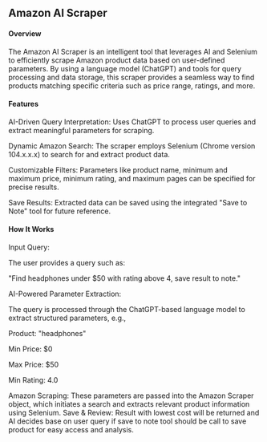 <h2>Amazon AI Scraper</h2>

<h4>Overview</h4>

The Amazon AI Scraper is an intelligent tool that leverages AI and Selenium to efficiently scrape Amazon product data based on user-defined parameters. By using a language model (ChatGPT) and tools for query processing and data storage, this scraper provides a seamless way to find products matching specific criteria such as price range, ratings, and more.

<h4>Features</h4>

AI-Driven Query Interpretation: Uses ChatGPT to process user queries and extract meaningful parameters for scraping.

Dynamic Amazon Search: The scraper employs Selenium (Chrome version 104.x.x.x) to search for and extract product data.

Customizable Filters: Parameters like product name, minimum and maximum price, minimum rating, and maximum pages can be specified for precise results.

Save Results: Extracted data can be saved using the integrated "Save to Note" tool for future reference.

<h4>How It Works</h4>

Input Query:

The user provides a query such as:

"Find headphones under $50 with rating above 4, save result to note."

AI-Powered Parameter Extraction:

The query is processed through the ChatGPT-based language model to extract structured parameters, e.g.,

Product: "headphones"

Min Price: $0

Max Price: $50

Min Rating: 4.0

Amazon Scraping:
These parameters are passed into the Amazon Scraper object, which initiates a search and extracts relevant product information using Selenium.
Save & Review:
Result with lowest cost will be returned and AI decides base on user query if save to note tool should be call to save product for easy access and analysis.
